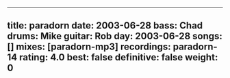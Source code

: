 
---
title: paradorn
date: 2003-06-28
bass:	Chad
drums:	Mike
guitar:	Rob
day: 2003-06-28
songs: []
mixes: [paradorn-mp3]
recordings: paradorn-14
rating: 4.0
best: false
definitive: false
weight: 0
---
